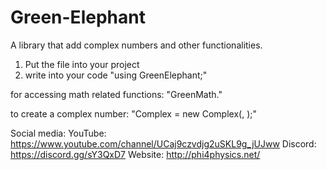 # Green-Elephant
A library that add complex numbers and other functionalities.

1)  Put the file into your project
2)  write into your code "using GreenElephant;"

for accessing math related functions: "GreenMath."

to create a complex number: "Complex <name> = new Complex(<real>, <imaginary>);"


Social media:
  YouTube:    https://www.youtube.com/channel/UCaj9czvdjg2uSKL9g_jUJww
  Discord:    https://discord.gg/sY3QxD7
  Website:    http://phi4physics.net/
